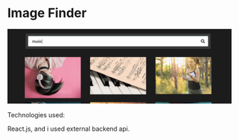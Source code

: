 # Image Finder

<img src="./cover-image-finder.png" alt="cover-image"/>

Technologies used:

React.js, 
and i used external backend api.

